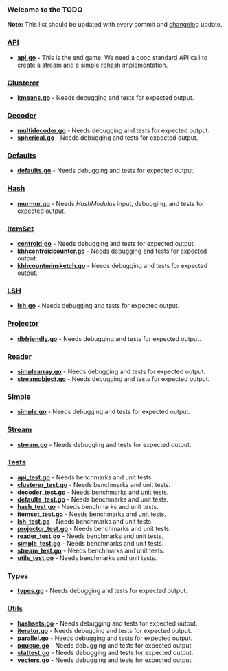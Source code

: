 ### Welcome to the TODO ##

**Note:** This list should be updated with every commit and [changelog]() update.

### [API](https://github.com/wenkesj/rphash/tree/master/api) ###
+ **[api.go](https://github.com/wenkesj/rphash/tree/master/api/api.go)** - This is the end game. We need a good standard API call to create a stream and a simple rphash implementation.

### [Clusterer](https://github.com/wenkesj/rphash/tree/master/clusterer) ###
+ **[kmeans.go](https://github.com/wenkesj/rphash/tree/master/clusterer/kmeans.go)** - Needs debugging and tests for expected output.

### [Decoder](https://github.com/wenkesj/rphash/tree/master/decoder) ###
+ **[multidecoder.go](https://github.com/wenkesj/rphash/tree/master/decoder/multidecoder.go)** - Needs debugging and tests for expected output.
+ **[spherical.go](https://github.com/wenkesj/rphash/tree/master/decoder/spherical.go)** - Needs debugging and tests for expected output.

### [Defaults](https://github.com/wenkesj/rphash/tree/master/defaults) ###
+ **[defaults.go](https://github.com/wenkesj/rphash/tree/master/defaults/defaults.go)** - Needs debugging and tests for expected output.

### [Hash](https://github.com/wenkesj/rphash/tree/master/hash) ###
+ **[murmur.go](https://github.com/wenkesj/rphash/tree/master/hash/murmur.go)** - Needs _HashModulus_ input, debugging, and tests for expected output.

### [ItemSet](https://github.com/wenkesj/rphash/tree/master/itemset) ###
+ **[centroid.go](https://github.com/wenkesj/rphash/tree/master/itemset/)** - Needs debugging and tests for expected output.
+ **[khhcentroidcounter.go](https://github.com/wenkesj/rphash/tree/master/itemset/khhcentroidcounter.go)** - Needs debugging and tests for expected output.
+ **[khhcountminsketch.go](https://github.com/wenkesj/rphash/tree/master/itemset/khhcountminsketch.go)** - Needs debugging and tests for expected output.

### [LSH](https://github.com/wenkesj/rphash/tree/master/lsh) ###
+ **[lsh.go](https://github.com/wenkesj/rphash/tree/master/lsh/lsh.go)** - Needs debugging and tests for expected output.

### [Projector](https://github.com/wenkesj/rphash/tree/master/projector) ###
+ **[dbfriendly.go](https://github.com/wenkesj/rphash/tree/master/projector/ddbfriendly.go)** - Needs debugging and tests for expected output.

### [Reader](https://github.com/wenkesj/rphash/tree/master/reader) ###
+ **[simplearray.go](https://github.com/wenkesj/rphash/tree/master/reader/simplearray.go)** - Needs debugging and tests for expected output.
+ **[streamobject.go](https://github.com/wenkesj/rphash/tree/master/reader/streamobject.go)** - Needs debugging and tests for expected output.

### [Simple](https://github.com/wenkesj/rphash/tree/master/simple) ###
+ **[simple.go](https://github.com/wenkesj/rphash/tree/master/simple/simple.go)** - Needs debugging and tests for expected output.

### [Stream](https://github.com/wenkesj/rphash/tree/master/stream) ###
+ **[stream.go](https://github.com/wenkesj/rphash/tree/master/stream/stream.go)** - Needs debugging and tests for expected output.

### [Tests](https://github.com/wenkesj/rphash/tree/master/tests) ###
+ **[api_test.go](https://github.com/wenkesj/rphash/tree/master/tests/api_test.go)** - Needs benchmarks and unit tests.
+ **[clusterer_test.go](https://github.com/wenkesj/rphash/tree/master/tests/clusterer_test.go)** - Needs benchmarks and unit tests.
+ **[decoder_test.go](https://github.com/wenkesj/rphash/tree/master/tests/decoder_test.go)** - Needs benchmarks and unit tests.
+ **[defaults_test.go](https://github.com/wenkesj/rphash/tree/master/tests/defaults_test.go)** - Needs benchmarks and unit tests.
+ **[hash_test.go](https://github.com/wenkesj/rphash/tree/master/tests/hash_test.go)** - Needs benchmarks and unit tests.
+ **[itemset_test.go](https://github.com/wenkesj/rphash/tree/master/tests/itemset_test.go)** - Needs benchmarks and unit tests.
+ **[lsh_test.go](https://github.com/wenkesj/rphash/tree/master/tests/lsh_test.go)** - Needs benchmarks and unit tests.
+ **[projector_test.go](https://github.com/wenkesj/rphash/tree/master/tests/projector_test.go)** - Needs benchmarks and unit tests.
+ **[reader_test.go](https://github.com/wenkesj/rphash/tree/master/tests/reader_test.go)** - Needs benchmarks and unit tests.
+ **[simple_test.go](https://github.com/wenkesj/rphash/tree/master/tests/simple_test.go)** - Needs benchmarks and unit tests.
+ **[stream_test.go](https://github.com/wenkesj/rphash/tree/master/tests/stream_test.go)** - Needs benchmarks and unit tests.
+ **[utils_test.go](https://github.com/wenkesj/rphash/tree/master/tests/utils_test.go)** - Needs benchmarks and unit tests.

### [Types](https://github.com/wenkesj/rphash/tree/master/types) ###
+ **[types.go](https://github.com/wenkesj/rphash/tree/master/types/types.go)** - Needs debugging and tests for expected output.

### [Utils](https://github.com/wenkesj/rphash/tree/master/utils) ###
+ **[hashsets.go](https://github.com/wenkesj/rphash/tree/master/utils/hashsets.go)** - Needs debugging and tests for expected output.
+ **[iterator.go](https://github.com/wenkesj/rphash/tree/master/utils/iterator.go)** - Needs debugging and tests for expected output.
+ **[parallel.go](https://github.com/wenkesj/rphash/tree/master/utils/parallel.go)** - Needs debugging and tests for expected output.
+ **[pqueue.go](https://github.com/wenkesj/rphash/tree/master/utils/pqueue.go)** - Needs debugging and tests for expected output.
+ **[stattest.go](https://github.com/wenkesj/rphash/tree/master/utils/stattest.go)** - Needs debugging and tests for expected output.
+ **[vectors.go](https://github.com/wenkesj/rphash/tree/master/utils/vectors.go)** - Needs debugging and tests for expected output.
